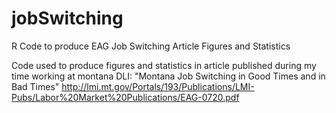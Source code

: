 # jobSwitching
R Code to produce EAG Job Switching Article Figures and Statistics

Code used to produce figures and statistics in article published during my time working at montana DLI:
"Montana Job Switching in Good Times and in Bad Times"
http://lmi.mt.gov/Portals/193/Publications/LMI-Pubs/Labor%20Market%20Publications/EAG-0720.pdf

